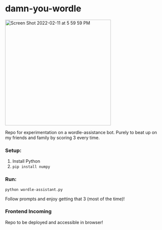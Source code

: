 # damn-you-wordle

<img width="342" alt="Screen Shot 2022-02-11 at 5 59 59 PM" src="https://user-images.githubusercontent.com/19414170/153692034-ad3bd110-4216-4212-a22c-35b676b59cee.png">

Repo for experimentation on a wordle-assistance bot. Purely to beat up on my friends and family by scoring 3 every time.

### Setup:

1. Install Python
2. `pip install numpy`

### Run: 

`python wordle-assistant.py`

Follow prompts and enjoy getting that 3 (most of the time)!

### Frontend Incoming

Repo to be deployed and accessible in browser!